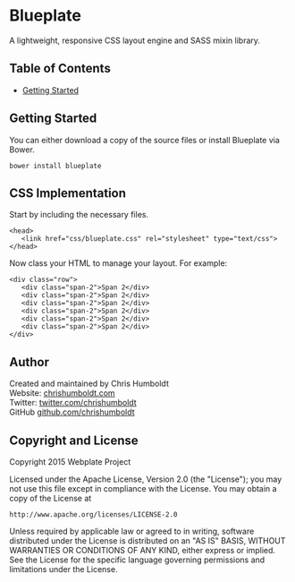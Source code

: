 # Blueplate
A lightweight, responsive CSS layout engine and SASS mixin library.

## Table of Contents

* [Getting Started](#getting-started)

## Getting Started
You can either download a copy of the source files or install Blueplate via Bower.

```
bower install blueplate
```

## CSS Implementation
Start by including the necessary files.

```
<head>
   <link href="css/blueplate.css" rel="stylesheet" type="text/css">
</head>
```

Now class your HTML to manage your layout. For example:

```
<div class="row">
   <div class="span-2">Span 2</div>
   <div class="span-2">Span 2</div>
   <div class="span-2">Span 2</div>
   <div class="span-2">Span 2</div>
   <div class="span-2">Span 2</div>
   <div class="span-2">Span 2</div>
</div>
```

## Author
Created and maintained by Chris Humboldt<br>
Website: <a href="http://chrishumboldt.com/">chrishumboldt.com</a><br>
Twitter: <a href="https://twitter.com/chrishumboldt">twitter.com/chrishumboldt</a><br>
GitHub <a href="https://github.com/chrishumboldt">github.com/chrishumboldt</a><br>

## Copyright and License
Copyright 2015 Webplate Project

Licensed under the Apache License, Version 2.0 (the "License");
you may not use this file except in compliance with the License.
You may obtain a copy of the License at

    http://www.apache.org/licenses/LICENSE-2.0

Unless required by applicable law or agreed to in writing, software
distributed under the License is distributed on an "AS IS" BASIS,
WITHOUT WARRANTIES OR CONDITIONS OF ANY KIND, either express or implied.
See the License for the specific language governing permissions and
limitations under the License.
